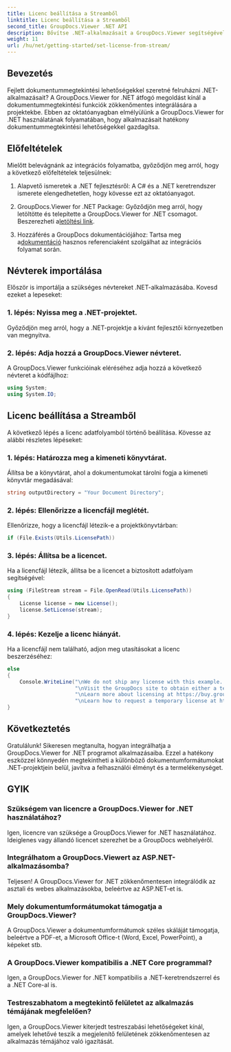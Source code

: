 ```yaml
---
title: Licenc beállítása a Streamből
linktitle: Licenc beállítása a Streamből
second_title: GroupDocs.Viewer .NET API
description: Bővítse .NET-alkalmazásait a GroupDocs.Viewer segítségével a zökkenőmentes dokumentummegtekintés érdekében. Kövesse lépésről lépésre útmutatónkat, és könnyedén integrálja a hatékony dokumentummegtekintési funkciókat.
weight: 11
url: /hu/net/getting-started/set-license-from-stream/
---
```

## Bevezetés
Fejlett dokumentummegtekintési lehetőségekkel szeretné felruházni .NET-alkalmazásait? A GroupDocs.Viewer for .NET átfogó megoldást kínál a dokumentummegtekintési funkciók zökkenőmentes integrálására a projektekbe. Ebben az oktatóanyagban elmélyülünk a GroupDocs.Viewer for .NET használatának folyamatában, hogy alkalmazásait hatékony dokumentummegtekintési lehetőségekkel gazdagítsa. 
## Előfeltételek
Mielőtt belevágnánk az integrációs folyamatba, győződjön meg arról, hogy a következő előfeltételek teljesülnek:
1. Alapvető ismeretek a .NET fejlesztésről: A C# és a .NET keretrendszer ismerete elengedhetetlen, hogy kövesse ezt az oktatóanyagot.
   
2.  GroupDocs.Viewer for .NET Package: Győződjön meg arról, hogy letöltötte és telepítette a GroupDocs.Viewer for .NET csomagot. Beszerezheti a[letöltési link](https://releases.groupdocs.com/viewer/net/).
3.  Hozzáférés a GroupDocs dokumentációjához: Tartsa meg a[dokumentáció](https://tutorials.groupdocs.com/viewer/net/) hasznos referenciaként szolgálhat az integrációs folyamat során.

## Névterek importálása
Először is importálja a szükséges névtereket .NET-alkalmazásába. Kovesd ezeket a lepeseket:
### 1. lépés: Nyissa meg a .NET-projektet.
Győződjön meg arról, hogy a .NET-projektje a kívánt fejlesztői környezetben van megnyitva.
### 2. lépés: Adja hozzá a GroupDocs.Viewer névteret.
A GroupDocs.Viewer funkcióinak eléréséhez adja hozzá a következő névteret a kódfájlhoz:
```csharp
using System;
using System.IO;
```
## Licenc beállítása a Streamből
A következő lépés a licenc adatfolyamból történő beállítása. Kövesse az alábbi részletes lépéseket:
### 1. lépés: Határozza meg a kimeneti könyvtárat.
Állítsa be a könyvtárat, ahol a dokumentumokat tárolni fogja a kimeneti könyvtár megadásával:
```csharp
string outputDirectory = "Your Document Directory";
```
### 2. lépés: Ellenőrizze a licencfájl meglétét.
Ellenőrizze, hogy a licencfájl létezik-e a projektkönyvtárban:
```csharp
if (File.Exists(Utils.LicensePath))
```
### 3. lépés: Állítsa be a licencet.
Ha a licencfájl létezik, állítsa be a licencet a biztosított adatfolyam segítségével:
```csharp
using (FileStream stream = File.OpenRead(Utils.LicensePath))
{
    License license = new License();
    license.SetLicense(stream);
}
```
### 4. lépés: Kezelje a licenc hiányát.
Ha a licencfájl nem található, adjon meg utasításokat a licenc beszerzéséhez:
```csharp
else
{
    Console.WriteLine("\nWe do not ship any license with this example. " +
                      "\nVisit the GroupDocs site to obtain either a temporary or permanent license. " +
                      "\nLearn more about licensing at https://buy.groupdocs.com/faqs/licensing. "+
                      "\nLearn how to request a temporary license at https://buy.groupdocs.com/temporary-license.");
}
```

## Következtetés
Gratulálunk! Sikeresen megtanulta, hogyan integrálhatja a GroupDocs.Viewer for .NET programot alkalmazásaiba. Ezzel a hatékony eszközzel könnyedén megtekintheti a különböző dokumentumformátumokat .NET-projektjein belül, javítva a felhasználói élményt és a termelékenységet.
## GYIK
### Szükségem van licencre a GroupDocs.Viewer for .NET használatához?
Igen, licencre van szüksége a GroupDocs.Viewer for .NET használatához. Ideiglenes vagy állandó licencet szerezhet be a GroupDocs webhelyéről.
### Integrálhatom a GroupDocs.Viewert az ASP.NET-alkalmazásomba?
Teljesen! A GroupDocs.Viewer for .NET zökkenőmentesen integrálódik az asztali és webes alkalmazásokba, beleértve az ASP.NET-et is.
### Mely dokumentumformátumokat támogatja a GroupDocs.Viewer?
A GroupDocs.Viewer a dokumentumformátumok széles skáláját támogatja, beleértve a PDF-et, a Microsoft Office-t (Word, Excel, PowerPoint), a képeket stb.
### A GroupDocs.Viewer kompatibilis a .NET Core programmal?
Igen, a GroupDocs.Viewer for .NET kompatibilis a .NET-keretrendszerrel és a .NET Core-al is.
### Testreszabhatom a megtekintő felületet az alkalmazás témájának megfelelően?
Igen, a GroupDocs.Viewer kiterjedt testreszabási lehetőségeket kínál, amelyek lehetővé teszik a megjelenítő felületének zökkenőmentesen az alkalmazás témájához való igazítását.
